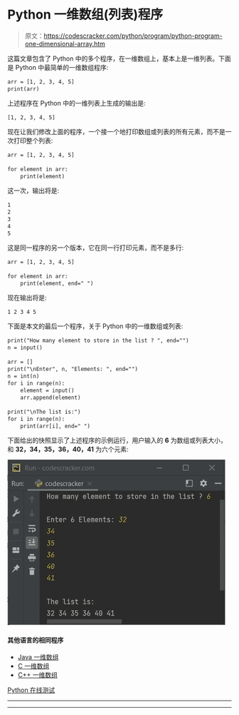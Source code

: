 # Python 一维数组(列表)程序

> 原文：<https://codescracker.com/python/program/python-program-one-dimensional-array.htm>

这篇文章包含了 Python 中的多个程序，在一维数组上，基本上是一维列表。下面是 Python 中最简单的一维数组程序:

```
arr = [1, 2, 3, 4, 5]
print(arr)
```

上述程序在 Python 中的一维列表上生成的输出是:

```
[1, 2, 3, 4, 5]
```

现在让我们修改上面的程序，一个接一个地打印数组或列表的所有元素，而不是一次打印整个列表:

```
arr = [1, 2, 3, 4, 5]

for element in arr:
    print(element)
```

这一次，输出将是:

```
1
2
3
4
5
```

这是同一程序的另一个版本，它在同一行打印元素，而不是多行:

```
arr = [1, 2, 3, 4, 5]

for element in arr:
    print(element, end=" ")
```

现在输出将是:

```
1 2 3 4 5 
```

下面是本文的最后一个程序，关于 Python 中的一维数组或列表:

```
print("How many element to store in the list ? ", end="")
n = input()

arr = []
print("\nEnter", n, "Elements: ", end="")
n = int(n)
for i in range(n):
    element = input()
    arr.append(element)

print("\nThe list is:")
for i in range(n):
    print(arr[i], end=" ")
```

下面给出的快照显示了上述程序的示例运行，用户输入的 **6** 为数组或列表大小， 和 **32，34，35，36，40，41** 为六个元素:

![python one dimensional array program](img/8aed9e4040cef8663e4a4fe5cad19d91.png)

#### 其他语言的相同程序

*   [Java 一维数组](/java/program/java-program-one-dimensional-array.htm)
*   [C 一维数组](/c/program/c-program-one-dimensional-array.htm)
*   [C++ 一维数组](/cpp/program/cpp-program-one-dimensional-array.htm)

[Python 在线测试](/exam/showtest.php?subid=10)

* * *

* * *